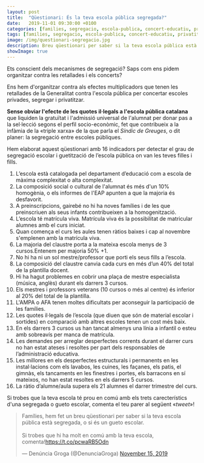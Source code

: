 ```yaml
---
layout: post
title:  "Qüestionari: És la teva escola pública segregada?"
date:   2019-11-01 09:30:00 +0100
categories: [families, segregacio, escola-publica, concert-educatiu, privatitzacio]
tags: [families, segregacio, escola-publica, concert-educatiu, privatitzacio]
image: /img/questionari-segregacio.jpg
description: Breu qüestionari per saber si la teva escola pública està segregada.
showImage: true
---
```


Ets conscient dels mecanismes de segregació? Saps com ens pidem organitzar contra les retallades i els concerts?

Ens hem d'organitzar contra als efectes multiplicadors que tenen les retallades de la Generalitat contra l'escola pública per concertar escoles privades, segregar i privatitzar.

**Sense obviar l'efecte de les quotes il·legals a l'escola pública catalana** que liquiden la gratuïtat i l'admissió universal de l'alumnat per donar pas a la sel·lecció segons el perfil socio-econòmic, fet que contribueix a la infàmia de la «triple xarxa» de la que parla el *Síndic de Greuges*, o dit planer: la segregació entre escoles públiques.

Hem elaborat aquest qüestionari amb 16 indicadors per detectar el grau de segregació escolar i guetització de l’escola pública on van les teves filles i fills.

1. L’escola està catalogada pel departament d’educació com a escola de màxima complexitat o alta complexitat.
2. La composició social o cultural de l'alumnat és més d'un 10% homogènia, o els informes de l'EAP apunten a que la majoria és desfavorit.
3. A preinscripcions, gairebé no hi ha noves famílies i de les que preinscriuen als seus infants contribueixen a la homogenització.
4. L’escola té matrícula viva. Matrícula viva és la possibilitat de matricular alumnes amb el curs iniciat.
5. Quan comença el curs les aules tenen ràtios baixes i cap al novembre s'emplenen amb la matrícula viva.
6. La majoria del claustre porta a la mateixa escola menys de 3 cursos.Entenem per majoria 50% +1.
7. No hi ha ni un sol mestre/professor que porti els seus fills a l’escola.
8. La composició del claustre canvia cada curs en més d’un 40% del total de la plantilla docent.
9. Hi ha hagut problemes en cobrir una plaça de mestre especialista (música, anglès) durant els darrers 3 cursos.
10. Els mestres i professors veterans (10 cursos o més al centre) és inferior al 20% del total de la plantilla.
11. L'AMPA o AFA tenen moltes dificultats per aconseguir la participació de les famílies.
12. Les quotes il·legals de l’escola (que diuen que són de material escolar i sortides) en comparació amb altres escoles tenen un cost més baix.
12. En els darrers 3 cursos us han tancat almenys una línia a infantil o esteu amb sobreavís per manca de matrícula.
14. Les demandes per arreglar desperfectes corrents durant el darrer curs no han estat ateses i resoltes per part dels responsables de l’administració educativa.
15. Les millores en els desperfectes estructurals i permanents en les instal·lacions com els lavabos, les cuines, les façanes, els patis, el gimnàs, els tancaments en les finestres i portes, els barracons en sí mateixos, no han estat resoltes en els darrers 5 cursos.
16. La ràtio d’alumne/aula supera els 21 alumnes el darrer trimestre del curs.

Si trobes que la teva escola té prou en comú amb els trets carecterístics d'una segregada o gueto escolar, comenta el teu parer al següent «*tweet*»!

<blockquote class="twitter-tweet" data-link-color="#FAB81E"><p lang="ca" dir="ltr">Famílies, hem fet un breu qüestionari per saber si la teva escola pública està segregada, o si és un gueto escolar.<br><br>Si trobes que hi ha molt en comú amb la teva escola, comenta!<a href="https://t.co/pcwaRB5Odn">https://t.co/pcwaRB5Odn</a></p>&mdash; Denúncia Groga (@DenunciaGroga) <a href="https://twitter.com/DenunciaGroga/status/1195288086659371008?ref_src=twsrc%5Etfw">November 15, 2019</a></blockquote> <script async src="https://platform.twitter.com/widgets.js" charset="utf-8"></script> 